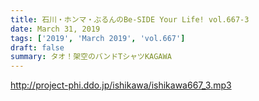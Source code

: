 ```yaml
---
title: 石川・ホンマ・ぶるんのBe-SIDE Your Life! vol.667-3
date: March 31, 2019
tags: ['2019', 'March 2019', 'vol.667']
draft: false
summary: タオ！架空のバンドTシャツKAGAWA
---
```


http://project-phi.ddo.jp/ishikawa/ishikawa667_3.mp3